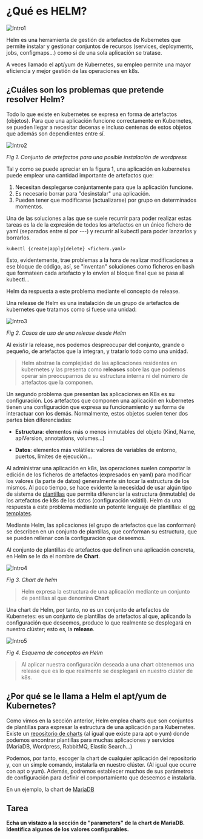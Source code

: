 # ¿Qué es HELM?

![Intro1](./../_media/01/intro1.svg)

Helm es una herramienta de gestión de artefactos de Kubernetes que permite instalar y gestionar conjuntos de recursos (services, deployments, jobs, configmaps...) como si de una sola aplicación se tratase. 

A veces llamado el apt/yum de Kubernetes, su empleo permite una mayor eficiencia y mejor gestión de las operaciones en k8s. 

## ¿Cuáles son los problemas que pretende resolver Helm?

Todo lo que existe en kubernetes se expresa en forma de artefactos (objetos). Para que una aplicación funcione correctamente en Kubernetes, se pueden llegar a necesitar decenas e incluso centenas de estos objetos que además son dependientes entre sí.

![Intro2](./../_media/01/intro2.png)

*Fig 1. Conjunto de artefactos para una posible instalación de wordpress*

Tal y como se puede apreciar en la figura 1, una aplicación en kubernetes puede emplear una cantidad importante de artefactos que:

1. Necesitan desplegarse conjuntamente para que la aplicación funcione. 
1. Es necesario borrar para "desinstalar" una aplicación. 
1. Pueden tener que modificarse (actualizarse) por grupo en determinados momentos. 

Una de las soluciones a las que se suele recurrir para poder realizar estas tareas es la de la expresión de todos los artefactos en un único fichero de yaml (separados entre sí por ---) y recurrir al kubectl  para poder lanzarlos y borrarlos. 

```shell
kubectl {create|apply|delete} <fichero.yaml>
```

Esto, evidentemente, trae problemas a la hora de realizar modificaciones a ese bloque de código, así, se "inventan" soluciones como ficheros en bash que formateen cada artefacto y lo envíen al bloque final que se pasa al kubectl...

Helm da respuesta a este problema mediante el concepto de release. 

Una release de Helm es una instalación de un grupo de artefactos de kubernetes que tratamos como si fuese una unidad: 

![Intro3](./../_media/01/intro3.png)

*Fig 2.  Casos de uso de una release desde Helm*

Al existir la release, nos podemos despreocupar del conjunto, grande o pequeño, de artefactos que la integran, y tratarlo todo como una unidad.  

> Helm abstrae la complejidad de las aplicaciones residentes en kubernetes y las presenta como **releases** sobre las que podemos operar sin preocuparnos de su estructura interna ni del número de artefactos que la componen.

Un segundo problema que presentan las aplicaciones en K8s es su configuración. Los artefactos que componen una aplicación en kubernetes tienen una configuración que expresa su funcionamiento y su forma de interactuar con los demás. Normalmente, estos objetos suelen tener dos partes bien diferenciadas:
- **Estructura**:  elementos más o menos inmutables del objeto (Kind, Name, apiVersion, annotations, volumes...)

- **Datos**: elementos más volátiles: valores de variables de entorno, puertos, límites de ejecución...

Al administrar una aplicación en k8s, las operaciones suelen comportar la edición de los ficheros de artefactos (expresados en yaml) para modificar los valores (la parte de datos) generalmente sin tocar la estructura de los mismos. Al poco tiempo, se hace evidente la necesidad de usar algún tipo de sistema de [plantillas](https://es.wikipedia.org/wiki/Plantilla) que permita diferenciar la estructura (inmutable) de los artefactos de k8s de los datos (configuración volátil). Helm da una respuesta a este problema mediante un potente lenguaje de plantillas: el [go templates](https://pkg.go.dev/text/template?tab=doc).

Mediante Helm, las aplicaciones (el grupo de artefactos que las conforman) se describen en un conjunto de plantillas, que conforman su estructura, que se pueden rellenar con la configuración que deseemos. 

Al conjunto de plantillas de artefactos que definen una aplicación concreta, en Helm se le da el nombre de **Chart**. 

![Intro4](./../_media/01/intro4.png)

*Fig 3. Chart de helm*

> Helm expresa la estructura de una aplicación mediante un conjunto de pantillas al que denomina **Chart**

Una chart de Helm, por tanto, no es un conjunto de artefactos de Kubernetes: es un conjunto de plantillas de artefactos al que, aplicando la configuración que deseemos, produce lo que realmente se desplegará en nuestro clúster; esto es, la **release**. 

![Intro5](./../_media/01/intro5.png)

*Fig 4. Esquema de conceptos en Helm*

> Al aplicar nuestra configuración deseada a una chart obtenemos una release que es lo que realmente se desplegará en nuestro clúster de k8s.

##  ¿Por qué se le llama a Helm el apt/yum de Kubernetes?

Como vimos en la sección anterior, Helm emplea charts que son conjuntos de plantillas para expresar la estructura de una aplicación para Kubernetes. Existe un [repositorio de charts](https://hub.helm.sh/) (al igual que existe para apt o yum) donde podemos encontrar plantillas para muchas aplicaciones y servicios (MariaDB, Wordpress, RabbitMQ, Elastic Search...)

Podemos, por tanto, escoger la chart de cualquier aplicación del repositorio y, con un simple comando, instalarla en nuestro clúster. (Al igual que ocurre con apt o yum).  Además, podremos establecer muchos de sus parámetros de configuración para definir el comportamiento que deseemos e instalarla. 

En un ejemplo, la chart de [MariaDB](https://hub.helm.sh/charts/bitnami/mariadb) 

## Tarea
**Echa un vistazo a la sección de "parameters" de la chart de MariaDB. Identifica algunos de los valores configurables.**




